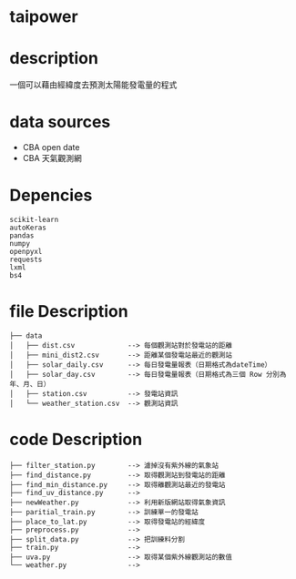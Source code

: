 # taipower 

# description
一個可以藉由經緯度去預測太陽能發電量的程式

# data sources
* CBA open date
* CBA 天氣觀測網

# Depencies
```
scikit-learn
autoKeras
pandas
numpy
openpyxl
requests
lxml
bs4
```

# file Description
```
├── data
│   ├── dist.csv             --> 每個觀測站對於發電站的距離
│   ├── mini_dist2.csv       --> 距離某個發電站最近的觀測站
│   ├── solar_daily.csv      --> 每日發電量報表（日期格式為dateTime）
│   ├── solar_day.csv        --> 每日發電量報表（日期格式為三個 Row 分別為年、月、日）
│   ├── station.csv          --> 發電站資訊
│   └── weather_station.csv  --> 觀測站資訊
```


# code Description
```
├── filter_station.py        --> 濾掉沒有紫外線的氣象站
├── find_distance.py         --> 取得觀測站到發電站的距離
├── find_min_distance.py     --> 取得離觀測站最近的發電站
├── find_uv_distance.py      --> 
├── newWeather.py            --> 利用新版網站取得氣象資訊
├── paritial_train.py        --> 訓練單一的發電站
├── place_to_lat.py          --> 取得發電站的經緯度
├── preprocess.py            -->
├── split_data.py            --> 把訓練料分割
├── train.py                 -->
├── uva.py                   --> 取得某個紫外線觀測站的數值
└── weather.py               -->
```